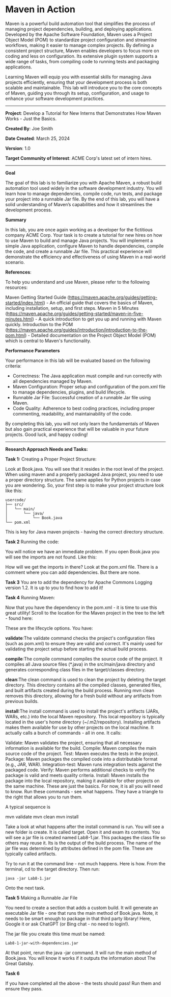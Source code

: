 # Maven in Action # 

Maven is a powerful build automation tool that simplifies the process of managing project dependencies, building, and deploying applications. 
Developed by the Apache Software Foundation, Maven uses a Project Object Model (POM) to standardize project configuration and streamline workflows, making it easier to manage complex projects. By defining a consistent project structure, Maven enables developers to focus more on coding and less on configuration. Its extensive plugin system supports a wide range of tasks, from compiling code to running tests and packaging applications. 

Learning Maven will equip you with essential skills for managing Java projects efficiently, ensuring that your development process is both scalable and maintainable. This lab will introduce you to the core concepts of Maven, guiding you through its setup, configuration, and usage to enhance your software development practices.

---

**Project**: Develop a Tutorial for New Interns that Demonstrates How Maven Works - Just the Basics.

**Created By**: Joe Smith

**Date Created**: March 25, 2024

**Version**: 1.0

**Target Community of Interest**: ACME Corp's latest set of intern hires.

___

**Goal**

The goal of this lab is to familiarize you with Apache Maven, a robust build automation tool used widely in the software development industry. You will learn how to manage dependencies, compile code, run tests, and package your project into a runnable Jar file. By the end of this lab, you will have a solid understanding of Maven’s capabilities and how it streamlines the development process.

**Summary**

In this lab, you are once again working as a developer for the fictitious company ACME Corp. Your task is to create a tutorial for new hires on how to use Maven to build and manage Java projects. You will implement a simple Java application, configure Maven to handle dependencies, compile the code, and create a runnable Jar file. This practical experience will demonstrate the efficiency and effectiveness of using Maven in a real-world scenario.

**References**:

To help you understand and use Maven, please refer to the following resources:

Maven Getting Started Guide (https://maven.apache.org/guides/getting-started/index.html) - An official guide that covers the basics of Maven, including installation, setup, and first steps.
Maven in 5 Minutes (https://maven.apache.org/guides/getting-started/maven-in-five-minutes.html) - A quick introduction to get you up and running with Maven quickly.
Introduction to the POM (https://maven.apache.org/guides/introduction/introduction-to-the-pom.html) - Detailed documentation on the Project Object Model (POM) which is central to Maven's functionality.

**Performance Parameters**

Your performance in this lab will be evaluated based on the following criteria:

- Correctness: The Java application must compile and run correctly with all dependencies managed by Maven.
- Maven Configuration: Proper setup and configuration of the pom.xml file to manage dependencies, plugins, and build lifecycle.
- Runnable Jar File: Successful creation of a runnable Jar file using Maven.
- Code Quality: Adherence to best coding practices, including proper commenting, readability, and maintainability of the code.

By completing this lab, you will not only learn the fundamentals of Maven but also gain practical experience that will be valuable in your future projects. Good luck, and happy coding!

---
**Research Approach Needs and Tasks:**

**Task 1:**  Creating a Proper Project Structure:

Look at Book.java.  You will see that it resides in the root level of the project.  When using maven and a properly packaged Java project, you need to use a proper directory structure.  The same applies for Python projects in case you are wondering.  So, your first step is to make your project structure look like this:

```
usercode/
├── src/
│   └── main/
│       └── java/
│           └── Book.java
└── pom.xml
```

This is key for Java maven projects - having the correct directory structure.

**Task 2** Running the code:

You will notice we have an immediate problem.  If you open Book.java you will see the imports are not found.  Like this:

How will we get the imports in there?  Look at the pom.xml file.  There is a comment where you can add dependencies.  But there are none.  

**Task 3** You are to add the dependency for Apache Commons Logging version 1.2.  It is up to you to find how to add it!

**Task 4**  Running Maven:

Now that you have the dependency in the pom.xml - it is time to use this great utility!  Scroll to the location for the Maven project in the tree to the left - found here:


These are the lifecycle options.  You have:

**validate**:The validate command checks the project's configuration files (such as pom.xml) to ensure they are valid and correct. It's mainly used for validating the project setup before starting the actual build process.

**compile**:The compile command compiles the source code of the project. It compiles all Java source files (*.java) in the src/main/java directory and generates corresponding class files in the target/classes directory.

**clean**:The clean command is used to clean the project by deleting the target directory. This directory contains all the compiled classes, generated files, and built artifacts created during the build process. Running mvn clean removes this directory, allowing for a fresh build without any artifacts from previous builds.

**install**:The install command is used to install the project's artifacts (JARs, WARs, etc.) into the local Maven repository. This local repository is typically located in the user's home directory (~/.m2/repository). Installing artifacts makes them available for use by other projects on the local machine.  It actually calls a bunch of commands - all in one.  It calls:

Validate: Maven validates the project, ensuring that all necessary information is available for the build.
Compile: Maven compiles the main source code of the project.
Test: Maven executes the tests in the project.
Package: Maven packages the compiled code into a distributable format (e.g., JAR, WAR).
Integration-test: Maven runs integration tests against the packaged code.
Verify: Maven performs additional checks to verify the package is valid and meets quality criteria.
Install: Maven installs the package into the local repository, making it available for other projects on the same machine.
These are just the basics.  For now, it is all you will need to know.  Run these commands - see what happens.  They have a triangle to the right that allows you to run them.

A typical sequence is 

mvn validate
mvn clean
mvn install

Take a look at what happens after the install command is run. You will see a new folder is create. It is called target.  Open it and exam its contents.  You will see a jar file is created named Lab8-1.jar.  This packages the class file so others may reuse it.  Its is the output of the build process.  The name of the jar file was determined by attributes defined in the pom file.  These are typically called artifacts.

Try to run it at the command line - not much happens.  Here is how.  From the terminal, cd to the target directory.  Then run:
```
java -jar Lab8-1.jar
```
Onto the next task.

**Task 5** Making a Runnable Jar File

You need to create a section that adds a custom build.  It will generate an executable Jar file - one that runs the main method of Book.java.  Note, it needs to be smart enough to package in that third party library!   Here, Google it or ask ChatGPT (or Bing chat - no need to login!).

The jar file you create this time must be named:

```
Lab8-1-jar-with-dependencies.jar
```
At that point, rerun the java -jar command.  It will run the main method of Book.java.  You will know it works if it outputs the information about The Great Gatsby.

**Task 6**

If you have completed all the above - the tests should pass!  Run them and ensure they pass.

